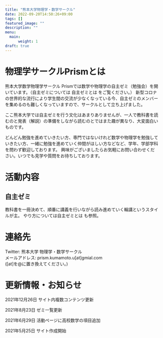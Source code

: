```yaml
---
title: "熊本大学物理学・数学サークル"
date: 2022-09-20T14:50:26+09:00
tags: []
featured_image: ""
description: ""
menu: 
  main:
      weight: 1
draft: true
---
```


<!-- 左寄席にしたいので、生のHTML追加。テキスト幅がちょっと狭いけど、とりあえずよし。 -->
<div style="text-align: left">

# 物理学サークルPrismとは

熊本大学数学物理学サークル Prismでは数学や物理学の自主ゼミ（勉強会）を開いています。（自主ゼミについては 自主ゼミとは をご覧ください。）
新型コロナの世界的な流行により学生間の交流が少なくなっている今、自主ゼミのメンバーを集めるのも難しくなっていますので、サークルとして立ち上げました。

ここ熊本大学では自主ゼミを行う文化はあまりありませんが、一人で教科書を読むのと発表（解説）の準備をしながら読むのとではまた趣が異なり、大変面白いものです。

どんどん勉強を進めていきたい方、専門ではないけれど数学や物理学を勉強していきたい方、一緒に勉強を進めていく仲間がほしい方などなど、学年、学部学科を問わず歓迎しております。
興味がございましたらお気軽にお問い合わせください。いつでも見学や質問をお待ちしております。

# 活動内容
## 自主ゼミ
教科書を一冊決めて、順番に講義を行いながら読み進めていく輪講というスタイルが主。
やり方については自主ゼミとは も参照。

# 連絡先
Twitter: 熊本大学 物理学・数学サークル  
メールアドレス: prism.kumamoto.u[at]gmial.com  
([at]を@に置き換えてください。)

# 更新情報・お知らせ
2021年12月26日
  サイト内複数コンテンツ更新

2021年8月23日
  ゼミ一覧更新

2021年6月29日
  活動ページに高校数学の項目追加

2021年5月25日
  サイト作成開始

</div>
